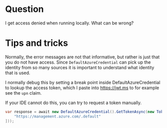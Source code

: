 # Question

I get access denied when running locally. What can be wrong?

# Tips and tricks

Normally, the error messages are not that informative, but rather is just that you do not have access. Since `DefaultAzureCredential` can pick up the identity from so many sources it is important to understand what identity that is used.

I normally debug this by setting a break point inside DefaultAzureCredential to lookup the access token, which I paste into https://jwt.ms to for example see the `upn` claim.

If your IDE cannot do this, you can try to request a token manually.

```csharp
var response = await new DefaultAzureCredential().GetTokenAsync(new TokenRequestContext([
    "https://management.azure.com/.default"
]));
```

